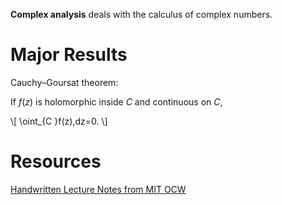 **Complex analysis** deals with the calculus of complex numbers.

# Major Results

Cauchy–Goursat theorem:

If $f(z)$ is holomorphic inside $C$ and continuous on $C$,

\\[
\oint_{C }f(z)\,dz=0.
\\]

# Resources

[Handwritten Lecture Notes from MIT OCW](https://ocw.mit.edu/courses/mathematics/18-075-advanced-calculus-for-engineers-fall-2004/lecture-notes/)
